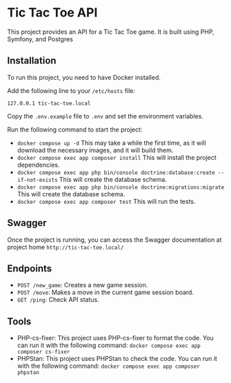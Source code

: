 # Tic Tac Toe API

This project provides an API for a Tic Tac Toe game. 
It is built using PHP, Symfony, and Postgres

## Installation
To run this project, you need to have Docker installed.

Add the following line to your `/etc/hosts` file:

```127.0.0.1 tic-tac-toe.local```

Copy the `.env.example` file to `.env` and set the environment variables.

Run the following command to start the project:

- ```docker compose up -d``` This may take a while the first time, as it will download the necessary images, and it will build them.
- ```docker compose exec app composer install``` This will install the project dependencies.
- ```docker compose exec app php bin/console doctrine:database:create --if-not-exists``` This will create the database schema.
- ```docker compose exec app php bin/console doctrine:migrations:migrate``` This will create the database schema.
- ```docker compose exec app composer test``` This will run the tests.

## Swagger
Once the project is running, you can access the Swagger documentation at project home `http://tic-tac-toe.local/`

## Endpoints

- `POST /new_game`: Creates a new game session.
- `POST /move`: Makes a move in the current game session board.
- `GET /ping`: Check API status.

## Tools
- PHP-cs-fixer: This project uses PHP-cs-fixer to format the code. You can run it with the following command:
```docker compose exec app composer cs-fixer```
- PHPStan: This project uses PHPStan to check the code. You can run it with the following command:
```docker compose exec app composer phpstan```
